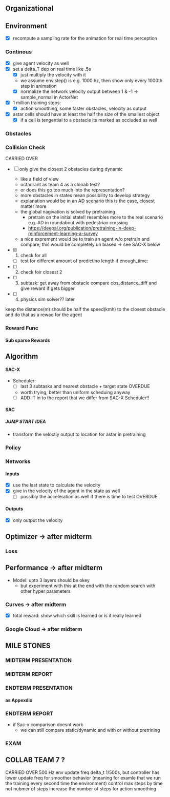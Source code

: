 
## Organizational

## Environment
- [X] recompute a sampling rate for the animation for real time perception

### Continous
- [X] give agent velocity as well
- [X] set a delta_T dep on real time like .5s
  - [X] just multiply the velocity with it
  - we assume env.step() is e.g. 1000 hz, then show only every 1000th step in animation
  - [X] normalize the network velocity output between 1 & -1 -> sample_normal in ActorNet
- [X] 1 million training steps:
  - [X] action smoothing, some faster obstacles, velocity as output

- [X] astar cells should have at least the half the size of the smallest object
  - [X] if a cell is tengential to a obstacle its marked as occluded as well 
### Obstacles

### Collision Check
CARRIED OVER
- [ ] only give the closest 2 obstacles during dynamic
  - like a field of view
  - octadrant as team 4 as a clooab test?
  - or does this go too much into the representation?
  - more obstacles in states mean possibility to develop strategy
  - explanation would be in an AD scenario this is the case, closest matter more
  - the global nagivation is solved by pretraining
    - pretrain on the initial state!! resembles more to the real scenario e.g. AD in roundabout with pedestrian crossing 
    - https://deepai.org/publication/pretraining-in-deep-reinforcement-learning-a-survey  
  - a nice exprement would be to train an agent w/o pretrain and compare, this would be completely un biased -> see SAC-X below

- [X] 1. check for all
  - [ ] test for different amount of predictino length 
if enough_time:
- [ ] 2. check foir closest 2
- [ ] 3. subtask: get away from obstacle compare obs_distance_diff and give reward if gets bigger
- [ ] 4. physics sim solver?? later

keep the distance(m) should be half the speed(kmh) to the closest obstacle and do that as a rewad for the agent

### Reward Func
#### Sub sparse Rewards
  
## Algorithm
#### SAC-X
- Scheduler:
  - [ ] last 3 subtasks and nearest obstacle + target state OVERDUE
  - worth trying, better than uniform scheduing anyway
  - [ ] ADD IT in to the report that we differ from SAC-X Scheduler!!
#### SAC


##### JUMP START IDEA
- transform the veloctiy output to location for astar in pretraining

### Policy
### Networks
#### Inputs
- [X] use the last state to calculate the velocity
- [X] give in the velocity of the agent in the state as well
  - [ ] possibly the acceleration as well if there is time to test OVERDUE

#### Outputs
- [X] only output the velocity

## Optimizer -> **after midterm**
### Loss
## Performance -> **after midterm**
- Model: upto 3 layers should be okey
  - but experiment with this at the end with the random search with other hyper parameters

### Curves -> **after midterm**
- [X] total reward: show which skill is learned or is it really learned

### Google Cloud -> **after midterm**


## MILE STONES



### MIDTERM PRESENTATION

### MIDTERM REPORT

### ENDTERM PRESENTATION

#### as Appexdix

### ENDTERM REPORT
- if Sac-x comparison doesnt work
  - we can still compare static/dynamic and with or without pretrining

### EXAM


## COLLAB TEAM 7 ?

CARRIED OVER
500 Hz env update freq delta_t 1/500s, but controller has lower update freq for smoother behavior (meaning for examle that we run the training every second time the environment)
control max steps by time not nubmer of steps
increase the number of steps for action smoothing